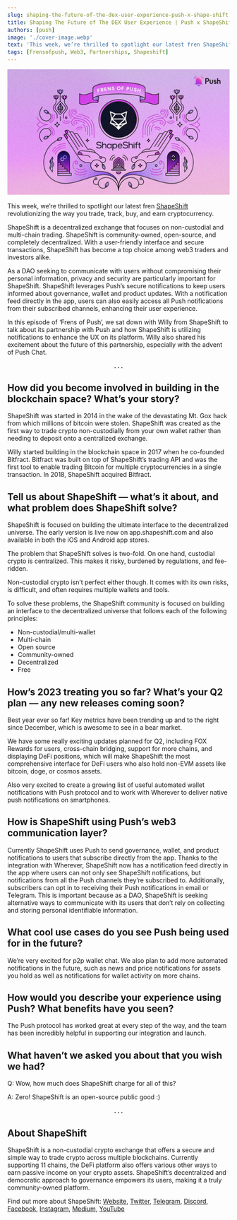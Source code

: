 ```yaml
---
slug: shaping-the-future-of-the-dex-user-experience-push-x-shape-shift
title: Shaping The Future of The DEX User Experience | Push x ShapeShift🦊
authors: [push]
image: './cover-image.webp'
text: 'This week, we’re thrilled to spotlight our latest fren ShapeShift revolutionizing the way you trade, track, buy, and earn cryptocurrency.'
tags: [Frensofpush, Web3, Partnerships, Shapeshift]
---
```


![Cover image of Shaping The Future of The DEX User Experience | Push x ShapeShift🦊](./cover-image.webp)

<!--truncate-->

This week, we’re thrilled to spotlight our latest fren [ShapeShift](https://shapeshift.com/) revolutionizing the way you trade, track, buy, and earn cryptocurrency.

ShapeShift is a decentralized exchange that focuses on non-custodial and multi-chain trading. ShapeShift is community-owned, open-source, and completely decentralized. With a user-friendly interface and secure transactions, ShapeShift has become a top choice among web3 traders and investors alike.

As a DAO seeking to communicate with users without compromising their personal information, privacy and security are particularly important for ShapeShift. ShapeShift leverages Push’s secure notifications to keep users informed about governance, wallet and product updates. With a notification feed directly in the app, users can also easily access all Push notifications from their subscribed channels, enhancing their user experience.

In this episode of ‘Frens of Push’, we sat down with Willy from ShapeShift to talk about its partnership with Push and how ShapeShift is utilizing notifications to enhance the UX on its platform. Willy also shared his excitement about the future of this partnership, especially with the advent of Push Chat.

<center><b>.   .   .</b></center>

## How did you become involved in building in the blockchain space? What’s your story?

ShapeShift was started in 2014 in the wake of the devastating Mt. Gox hack from which millions of bitcoin were stolen. ShapeShift was created as the first way to trade crypto non-custodially from your own wallet rather than needing to deposit onto a centralized exchange.

Willy started building in the blockchain space in 2017 when he co-founded Bitfract. Bitfract was built on top of ShapeShift’s trading API and was the first tool to enable trading Bitcoin for multiple cryptocurrencies in a single transaction. In 2018, ShapeShift acquired Bitfract.

## Tell us about ShapeShift — what’s it about, and what problem does ShapeShift solve?

ShapeShift is focused on building the ultimate interface to the decentralized universe. The early version is live now on app.shapeshift.com and also available in both the iOS and Android app stores.

The problem that ShapeShift solves is two-fold. On one hand, custodial crypto is centralized. This makes it risky, burdened by regulations, and fee-ridden.

Non-custodial crypto isn’t perfect either though. It comes with its own risks, is difficult, and often requires multiple wallets and tools.

To solve these problems, the ShapeShift community is focused on building an interface to the decentralized universe that follows each of the following principles:

- Non-custodial/multi-wallet
- Multi-chain
- Open source
- Community-owned
- Decentralized
- Free

## How’s 2023 treating you so far? What’s your Q2 plan — any new releases coming soon?

Best year ever so far! Key metrics have been trending up and to the right since December, which is awesome to see in a bear market.

We have some really exciting updates planned for Q2, including FOX Rewards for users, cross-chain bridging, support for more chains, and displaying DeFi positions, which will make ShapeShift the most comprehensive interface for DeFi users who also hold non-EVM assets like bitcoin, doge, or cosmos assets.

Also very excited to create a growing list of useful automated wallet notifications with Push protocol and to work with Wherever to deliver native push notifications on smartphones.

## How is ShapeShift using Push’s web3 communication layer?

Currently ShapeShift uses Push to send governance, wallet, and product notifications to users that subscribe directly from the app. Thanks to the integration with Wherever, ShapeShift now has a notification feed directly in the app where users can not only see ShapeShift notifications, but notifications from all the Push channels they’re subscribed to. Additionally, subscribers can opt in to receiving their Push notifications in email or Telegram. This is important because as a DAO, ShapeShift is seeking alternative ways to communicate with its users that don’t rely on collecting and storing personal identifiable information.

## What cool use cases do you see Push being used for in the future?

We’re very excited for p2p wallet chat. We also plan to add more automated notifications in the future, such as news and price notifications for assets you hold as well as notifications for wallet activity on more chains.

## How would you describe your experience using Push? What benefits have you seen?

The Push protocol has worked great at every step of the way, and the team has been incredibly helpful in supporting our integration and launch.

## What haven’t we asked you about that you wish we had?

Q: Wow, how much does ShapeShift charge for all of this?

A: Zero! ShapeShift is an open-source public good :)

<center><b>.   .   .</b></center>

## About ShapeShift

ShapeShift is a non-custodial crypto exchange that offers a secure and simple way to trade crypto across multiple blockchains. Currently supporting 11 chains, the DeFi platform also offers various other ways to earn passive income on your crypto assets. ShapeShift’s decentralized and democratic approach to governance empowers its users, making it a truly community-owned platform.

Find out more about ShapeShift: [Website](https://shapeshift.com/), [Twitter](https://twitter.com/ShapeShift), [Telegram](https://t.me/shapeshiftofficial), [Discord](https://discord.com/invite/shapeshift), [Facebook](https://www.facebook.com/ShapeShiftPlatform/), [Instagram](https://www.instagram.com/shapeshift_io/), [Medium](https://medium.com/@ShapeShift.com), [YouTube](https://www.youtube.com/channel/UCrZ2Ml63kLwZJ6amqoGaZeQ)
